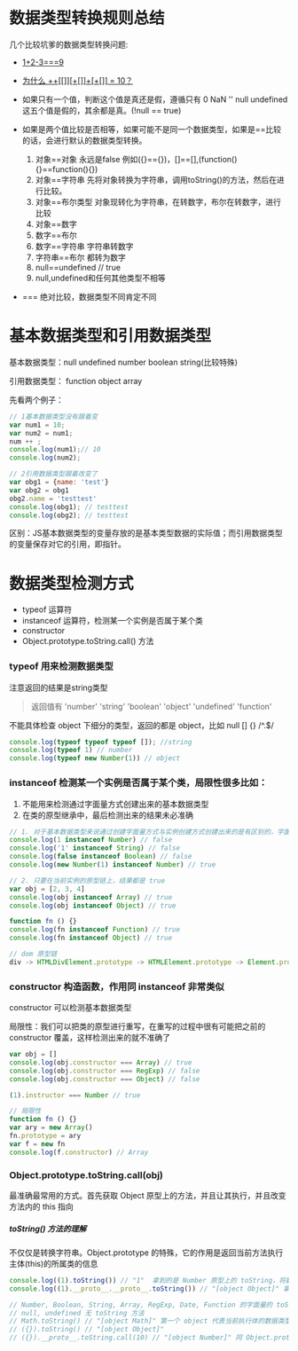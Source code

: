 # 数据类型转换规则总结

几个比较坑爹的数据类型转换问题:

- [1+2-3===9](https://wanago.io/2018/04/02/1-2-3-9-looking-into-assembly-code-of-coercion/)
- [为什么 ++[[]][+[]]+[+[]] = 10？](http://justjavac.com/javascript/2012/05/24/can-you-explain-why-10.html)

- 如果只有一个值，判断这个值是真还是假，遵循只有 0 NaN '' null undefined 这五个值是假的，其余都是真。(!null == true)
- 如果是两个值比较是否相等，如果可能不是同一个数据类型，如果是==比较的话，会进行默认的数据类型转换。
  1. 对象==对象 永远是false 例如({}=={})，[]==[],(function(){}==function(){})
  2. 对象==字符串 先将对象转换为字符串，调用toString()的方法，然后在进行比较。
  3. 对象==布尔类型 对象现转化为字符串，在转数字，布尔在转数字，进行比较
  4. 对象==数字
  5. 数字==布尔
  6. 数字==字符串 字符串转数字
  7. 字符串==布尔 都转为数字
  8. null==undefined // true
  9. null,undefined和任何其他类型不相等
- === 绝对比较，数据类型不同肯定不同

# 基本数据类型和引用数据类型
基本数据类型：null undefined number boolean string(比较特殊)

引用数据类型： function object array

先看两个例子：
```js
// 1基本数据类型没有跟着变
var num1 = 10;
var num2 = num1;
num ++ ;
console.log(num1);// 10
console.log(num2);

// 2引用数据类型跟着改变了
var obg1 = {name: 'test'}
var obg2 = obg1
obg2.name = 'testtest'
console.log(obg1); // testtest
console.log(obg2); // testtest
```
区别：JS基本数据类型的变量存放的是基本类型数据的实际值；而引用数据类型的变量保存对它的引用，即指针。

# 数据类型检测方式
- typeof 运算符
- instanceof 运算符，检测某一个实例是否属于某个类
- constructor
- Object.prototype.toString.call() 方法

### typeof 用来检测数据类型
注意返回的结果是string类型

> 返回值有 'number' 'string' 'boolean' 'object' 'undefined' 'function'

不能具体检查 object 下细分的类型，返回的都是 object，比如 null [] {} /^.$/

```js
console.log(typeof typeof typeof []); //string
console.log(typeof 1) // number
console.log(typeof new Number(1)) // object
```

### instanceof 检测某一个实例是否属于某个类，局限性很多比如：
1. 不能用来检测通过字面量方式创建出来的基本数据类型
2. 在类的原型继承中，最后检测出来的结果未必准确

```js
// 1. 对于基本数据类型来说通过创建字面量方式与实例创建方式创建出来的是有区别的，字面量方式返回 false，实例方式返回 true。从严格意义上来说，只有实例创建出来的结果才是标准的对象数据类型值，也是标准的 Number 的类的一个实例。对于字面量方式创建出来的结果是基本的数据类型值，不是严谨的实例，但是由于 js 的松散特点，导致了可以使用 Number.prototype 上的提供的方法
console.log(1 instanceof Number) // false
console.log('1' instanceof String) // false
console.log(false instanceof Boolean) // false
console.log(new Number(1) instanceof Number) // true

// 2. 只要在当前实例的原型链上，结果都是 true
var obj = [2, 3, 4]
console.log(obj instanceof Array) // true
console.log(obj instanceof Object) // true

function fn () {}
console.log(fn instanceof Function) // true
console.log(fn instanceof Object) // true

// dom 原型链
div -> HTMLDivElement.prototype -> HTMLElement.prototype -> Element.prototype -> Node.prototype -> EventTarget.prototype -> Object.prototype
```

### constructor 构造函数，作用同 instanceof 非常类似

constructor 可以检测基本数据类型

局限性：我们可以把类的原型进行重写，在重写的过程中很有可能把之前的 constructor 覆盖，这样检测出来的就不准确了

```js
var obj = []
console.log(obj.constructor === Array) // true
console.log(obj.constructor === RegExp) // false
console.log(obj.constructor === Object) // false

(1).instructor === Number // true

// 局限性
function fn () {}
var ary = new Array()
fn.prototype = ary
var f = new fn
console.log(f.constructor) // Array
```

### Object.prototype.toString.call(obj)

最准确最常用的方式。首先获取 Object 原型上的方法，并且让其执行，并且改变方法内的 this 指向

##### toString() 方法的理解

不仅仅是转换字符串。Object.prototype 的特殊，它的作用是返回当前方法执行主体(this)的所属类的信息

```js
console.log((1).toString()) // "1"  拿到的是 Number 原型上的 toString，将数字转字符串
console.log((1).__proto__.__proto__.toString()) // "[object Object]" 拿到的是 Object 原型上的 toString 方法

// Number, Boolean, String, Array, RegExp, Date, Function 的字面量的 toString 是转字符串
// null, undefined 无 toString 方法
// Math.toString() // "[object Math]" 第一个 object 代表当前执行体的数据类型是 object(固定的)，第二个代表它所属的类是 Math
// ({}).toString() // "[object Object]"
// ({}).__proto__.toString.call(10) // "[object Number]" 同 Object.prototype.toString.call(10)
```